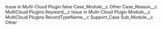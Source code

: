 <?xml version="1.0" encoding="UTF-8"?>
<CustomMetadata xmlns="http://soap.sforce.com/2006/04/metadata" xmlns:xsi="http://www.w3.org/2001/XMLSchema-instance" xmlns:xsd="http://www.w3.org/2001/XMLSchema">
    <label>Issue in Multi-Cloud Plugin</label>
    <protected>false</protected>
    <values>
        <field>Case_Module__c</field>
        <value xsi:type="xsd:string">Other</value>
    </values>
    <values>
        <field>Case_Reason__c</field>
        <value xsi:type="xsd:string">MultiCloud Plugins</value>
    </values>
    <values>
        <field>Keyword__c</field>
        <value xsi:type="xsd:string">Issue in Multi-Cloud Plugin</value>
    </values>
    <values>
        <field>Module__c</field>
        <value xsi:type="xsd:string">MultiCloud Plugins</value>
    </values>
    <values>
        <field>RecordTypeName__c</field>
        <value xsi:type="xsd:string">Support_Case</value>
    </values>
    <values>
        <field>Sub_Module__c</field>
        <value xsi:type="xsd:string">Other</value>
    </values>
</CustomMetadata>
